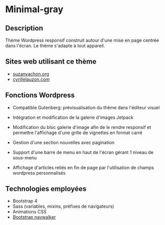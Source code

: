 # Minimal-gray

## Description
Thème Wordpress responsif construit autour d'une mise en page centrée dans l'écran. Le thème s'adapte à tout appareil. 

## Sites web utilisant ce thème
- [suzanvachon.org](http://suzanvachon.org/)
- [cyrillelauzon.com](http://www.cyrillelauzon.com/)

## Fonctions Wordpress
- Compatible Gutenberg: prévisualisation du thème dans l'éditeur visuel
- Intégration et modification de la galerie d'images Jetpack 
- Modification du bloc galerie d'image afin de le rendre responsif et permettre l'affichage d'une grille de vignettes en format carré

- Gestion d'une section nouvelles avec pagination
- Support d'une barre de menu en haut de l'écran gérant 1 niveau de sous-menu
- Affichage d'articles reliés en fin de page par l'utilisation de champs wordpress personnalisés


## Technologies employées
- Bootstrap 4
- Sass (variables, mixins, préfixes de navigateurs)
- Animations CSS
- [Bootstrap navwalker](https://github.com/wp-bootstrap/wp-bootstrap-navwalker)


